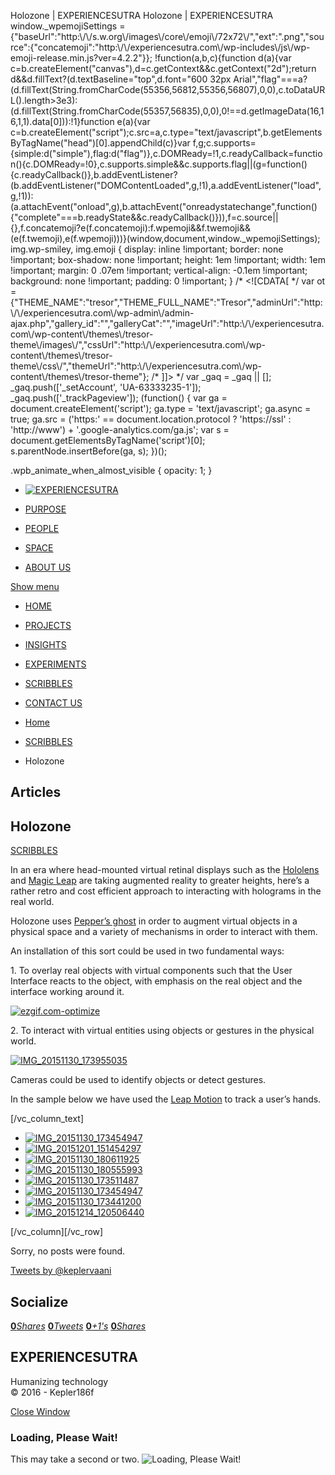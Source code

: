 Holozone | EXPERIENCESUTRA                         Holozone | EXPERIENCESUTRA     window.\_wpemojiSettings = {"baseUrl":"http:\\/\\/s.w.org\\/images\\/core\\/emoji\\/72x72\\/","ext":".png","source":{"concatemoji":"http:\\/\\/experiencesutra.com\\/wp-includes\\/js\\/wp-emoji-release.min.js?ver=4.2.2"}}; !function(a,b,c){function d(a){var c=b.createElement("canvas"),d=c.getContext&&c.getContext("2d");return d&&d.fillText?(d.textBaseline="top",d.font="600 32px Arial","flag"===a?(d.fillText(String.fromCharCode(55356,56812,55356,56807),0,0),c.toDataURL().length>3e3):(d.fillText(String.fromCharCode(55357,56835),0,0),0!==d.getImageData(16,16,1,1).data\[0\])):!1}function e(a){var c=b.createElement("script");c.src=a,c.type="text/javascript",b.getElementsByTagName("head")\[0\].appendChild(c)}var f,g;c.supports={simple:d("simple"),flag:d("flag")},c.DOMReady=!1,c.readyCallback=function(){c.DOMReady=!0},c.supports.simple&&c.supports.flag||(g=function(){c.readyCallback()},b.addEventListener?(b.addEventListener("DOMContentLoaded",g,!1),a.addEventListener("load",g,!1)):(a.attachEvent("onload",g),b.attachEvent("onreadystatechange",function(){"complete"===b.readyState&&c.readyCallback()})),f=c.source||{},f.concatemoji?e(f.concatemoji):f.wpemoji&&f.twemoji&&(e(f.twemoji),e(f.wpemoji)))}(window,document,window.\_wpemojiSettings);   img.wp-smiley, img.emoji { display: inline !important; border: none !important; box-shadow: none !important; height: 1em !important; width: 1em !important; margin: 0 .07em !important; vertical-align: -0.1em !important; background: none !important; padding: 0 !important; }                  /\* <!\[CDATA\[ \*/ var ot = {"THEME\_NAME":"tresor","THEME\_FULL\_NAME":"Tresor","adminUrl":"http:\\/\\/experiencesutra.com\\/wp-admin\\/admin-ajax.php","gallery\_id":"","galleryCat":"","imageUrl":"http:\\/\\/experiencesutra.com\\/wp-content\\/themes\\/tresor-theme\\/images\\/","cssUrl":"http:\\/\\/experiencesutra.com\\/wp-content\\/themes\\/tresor-theme\\/css\\/","themeUrl":"http:\\/\\/experiencesutra.com\\/wp-content\\/themes\\/tresor-theme"}; /\* \]\]> \*/             var \_gaq = \_gaq || \[\]; \_gaq.push(\['\_setAccount', 'UA-63333235-1'\]); \_gaq.push(\['\_trackPageview'\]); (function() { var ga = document.createElement('script'); ga.type = 'text/javascript'; ga.async = true; ga.src = ('https:' == document.location.protocol ? 'https://ssl' : 'http://www') + '.google-analytics.com/ga.js'; var s = document.getElementsByTagName('script')\[0\]; s.parentNode.insertBefore(ga, s); })();     

.wpb\_animate\_when\_almost\_visible { opacity: 1; }

*   [![EXPERIENCESUTRA](/wp-content/themes/tresor-theme/images/logo.png)](http://experiencesutra.com/)

*   [PURPOSE](http://experiencesutra.com/purpose/)
*   [PEOPLE](http://experiencesutra.com/people/)
*   [SPACE](http://experiencesutra.com/gallery/space/)
*   [ABOUT US](http://experiencesutra.com/about-us/)

 [Show menu](#dat-menu)

*   [HOME](http://experiencesutra.com/)
*   [PROJECTS](http://experiencesutra.com/category/projects/)
*   [INSIGHTS](http://experiencesutra.com/category/insights/)
*   [EXPERIMENTS](http://experiencesutra.com/category/experiments/)
*   [SCRIBBLES](http://experiencesutra.com/category/scribbles/)
*   [CONTACT US](http://experiencesutra.com/contact-us/)

*   [Home](http://experiencesutra.com)
*   [SCRIBBLES](http://experiencesutra.com/category/scribbles/)
*   Holozone

Articles
--------

Holozone
--------

[SCRIBBLES](http://experiencesutra.com/category/scribbles/)

In an era where head-mounted virtual retinal displays such as the [Hololens](https://www.microsoft.com/microsoft-hololens/en-us) and [Magic Leap](http://www.magicleap.com/#/home) are taking augmented reality to greater heights, here’s a rather retro and cost efficient approach to interacting with holograms in the real world.

Holozone uses [Pepper’s ghost](https://en.wikipedia.org/wiki/Pepper%27s_ghost) in order to augment virtual objects in a physical space and a variety of mechanisms in order to interact with them.

An installation of this sort could be used in two fundamental ways:

1\. To overlay real objects with virtual components such that the User Interface reacts to the object, with emphasis on the real object and the interface working around it.

[![ezgif.com-optimize](http://experiencesutra.com/wp-content/uploads/2015/12/ezgif.com-optimize1.gif)](http://experiencesutra.com/wp-content/uploads/2015/12/ezgif.com-optimize1.gif)

2\. To interact with virtual entities using objects or gestures in the physical world.

[![IMG_20151130_173955035](http://experiencesutra.com/wp-content/uploads/2015/12/IMG_20151130_173955035-1024x576.jpg)](http://experiencesutra.com/wp-content/uploads/2015/12/IMG_20151130_173955035.jpg)

Cameras could be used to identify objects or detect gestures.

In the sample below we have used the [Leap Motion](https://www.leapmotion.com/) to track a user’s hands.

\[/vc\_column\_text\]

*   [![IMG_20151130_173454947](http://experiencesutra.com/wp-content/uploads/2015/12/IMG_20151130_1734549471-576x1024.jpg)](http://experiencesutra.com/wp-content/uploads/2015/12/IMG_20151130_1734549471-576x1024.jpg)
*   [![IMG_20151201_151454297](http://experiencesutra.com/wp-content/uploads/2015/12/IMG_20151201_151454297-1024x576.jpg)](http://experiencesutra.com/wp-content/uploads/2015/12/IMG_20151201_151454297-1024x576.jpg)
*   [![IMG_20151130_180611925](http://experiencesutra.com/wp-content/uploads/2015/12/IMG_20151130_180611925-1024x576.jpg)](http://experiencesutra.com/wp-content/uploads/2015/12/IMG_20151130_180611925-1024x576.jpg)
*   [![IMG_20151130_180555993](http://experiencesutra.com/wp-content/uploads/2015/12/IMG_20151130_180555993-1024x576.jpg)](http://experiencesutra.com/wp-content/uploads/2015/12/IMG_20151130_180555993-1024x576.jpg)
*   [![IMG_20151130_173511487](http://experiencesutra.com/wp-content/uploads/2015/12/IMG_20151130_173511487-576x1024.jpg)](http://experiencesutra.com/wp-content/uploads/2015/12/IMG_20151130_173511487-576x1024.jpg)
*   [![IMG_20151130_173454947](http://experiencesutra.com/wp-content/uploads/2015/12/IMG_20151130_173454947-576x1024.jpg)](http://experiencesutra.com/wp-content/uploads/2015/12/IMG_20151130_173454947-576x1024.jpg)
*   [![IMG_20151130_173441200](http://experiencesutra.com/wp-content/uploads/2015/12/IMG_20151130_173441200-1024x576.jpg)](http://experiencesutra.com/wp-content/uploads/2015/12/IMG_20151130_173441200-1024x576.jpg)
*   [![IMG_20151214_120506440](http://experiencesutra.com/wp-content/uploads/2015/12/IMG_20151214_120506440-1024x576.jpg)](http://experiencesutra.com/wp-content/uploads/2015/12/IMG_20151214_120506440-1024x576.jpg)

\[/vc\_column\]\[/vc\_row\]

Sorry, no posts were found.

[Tweets by @keplervaani](https://twitter.com/twitterdev)

Socialize
---------

[**0**_Shares_](http://www.facebook.com/sharer/sharer.php?u=http://experiencesutra.com) [**0**_Tweets_](#) [**0**_+1's_](https://plus.google.com/share?url=http://experiencesutra.com) [**0**_Shares_](http://www.linkedin.com/shareArticle?mini=true&url=http://experiencesutra.com&title=EXPERIENCESUTRA+-+Humanizing+Technology)

EXPERIENCESUTRA
---------------

Humanizing technology  
© 2016 - Kepler186f

[Close Window](#)

### Loading, Please Wait!

This may take a second or two. ![Loading, Please Wait!](http://experiencesutra.com/wp-content/themes/tresor-theme/images/loading.gif "Loading, Please Wait!")